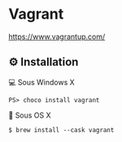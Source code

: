 # Vagrant

https://www.vagrantup.com/


## :gear: Installation

:computer: Sous Windows X

```
PS> choco install vagrant
```

:apple: Sous OS X

```
$ brew install --cask vagrant
```
